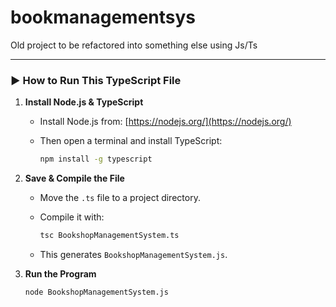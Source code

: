 # bookmanagementsys
Old project to be refactored into something else using Js/Ts



---

### ▶️ How to Run This TypeScript File

1. **Install Node.js & TypeScript**

   * Install Node.js from: [https://nodejs.org/](https://nodejs.org/)
   * Then open a terminal and install TypeScript:

     ```bash
     npm install -g typescript
     ```

2. **Save & Compile the File**

   * Move the `.ts` file to a project directory.
   * Compile it with:

     ```bash
     tsc BookshopManagementSystem.ts
     ```
   * This generates `BookshopManagementSystem.js`.

3. **Run the Program**

   ```bash
   node BookshopManagementSystem.js
   ```

